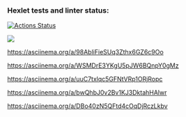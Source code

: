 ### Hexlet tests and linter status:

[![Actions Status](https://github.com/dashulyaalex/frontend-project-44/workflows/hexlet-check/badge.svg)](https://github.com/dashulyaalex/frontend-project-44/actions)

<a href="https://codeclimate.com/github/dashulyaalex/frontend-project-44/maintainability"><img src="https://api.codeclimate.com/v1/badges/0d4c0f732a63e0cabf23/maintainability" /></a>

https://asciinema.org/a/98AbliFieSUq3Zthx6GZ6c9Oo

https://asciinema.org/a/WSMDrE3YKgU5pJW6BQnpY0gMz

https://asciinema.org/a/uuC7txlqc5GFNtVRp1ORjRopc

https://asciinema.org/a/bwQhbJ0v2Bv1KJ3DktahHAlwr

 https://asciinema.org/a/DBo40zN5QFtd4cOqDjRczLkbv
